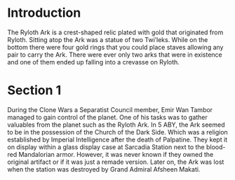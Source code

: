 # Introduction

The Ryloth Ark is a crest-shaped relic plated with gold that originated from Ryloth.
Sitting atop the Ark was a statue of two Twi’leks.
While on the bottom there were four gold rings that you could place staves allowing any pair to carry the Ark.
There were ever only two arks that were in existence and one of them ended up falling into a crevasse on Ryloth.

# Section 1

During the Clone Wars a Separatist Council member, Emir Wan Tambor managed to gain control of the planet.
One of his tasks was to gather valuables from the planet such as the Ryloth Ark.
In 5 ABY, the Ark seemed to be in the possession of the Church of the Dark Side.
Which was a religion established by Imperial Intelligence after the death of Palpatine.
They kept it on display within a glass display case at Sarcadia Station next to the blood-red Mandalorian armor.
However, it was never known if they owned the original artifact or if it was just a remade version.
Later on, the Ark was lost when the station was destroyed by Grand Admiral Afsheen Makati.
